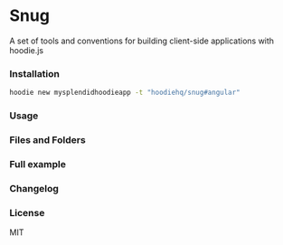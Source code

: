 # Snug

A set of tools and conventions for building client-side applications with hoodie.js

### Installation

```bash
hoodie new mysplendidhoodieapp -t "hoodiehq/snug#angular"
```

### Usage

### Files and Folders

### Full example

### Changelog

### License

MIT

